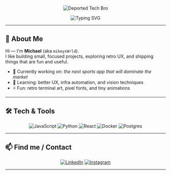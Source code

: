 # 
<p align="center">
  <img src="https://img.shields.io/badge/Deported_Tech_Bro-🚀-brightgreen?style=for-the-badge&logo=console" alt="Deported Tech Bro" />
</p>

<!-- Typing SVG (Readme Typing SVG) -->
<p align="center">
  <img src="https://readme-typing-svg.herokuapp.com?font=Fira%20Code&size=22&duration=5000&pause=2000&color=F7AB2C&width=720&lines=Hi+there!+I'm+Michael+(mikeysWrld);I+build+braindamaged+stuff+and+enjoy+getting+baked.;Hi+there!+I'm+Michael+(mikeysWrld);I+build+braindamaged+stuff+and+enjoy+getting+baked." alt="Typing SVG" />
</p>

---

## 👋 About Me
Hi — I'm **Michael** (aka `mikeysWrld`).  
I like building small, focused projects, exploring retro UX, and shipping things that are fun and useful.

- 🔭 Currently working on: *the next sports app that will dominate the market*
- 🌱 Learning: better UX, infra automation, and vision techniques
- ⚡ Fun: retro terminal art, pixel fonts, and tiny animations

---

## 🛠️ Tech & Tools
<p align="center">
  <!-- Shields.io badges -->
  <img alt="JavaScript" src="https://img.shields.io/badge/Tech-JavaScript-F7DF1E?style=for-the-badge&logo=javascript&logoColor=black"/>
  <img alt="Python" src="https://img.shields.io/badge/Tech-Python-3776AB?style=for-the-badge&logo=python&logoColor=white"/>
  <img alt="React" src="https://img.shields.io/badge/Tech-React-61DAFB?style=for-the-badge&logo=react&logoColor=black"/>
  <img alt="Docker" src="https://img.shields.io/badge/Infra-Docker-2496ED?style=for-the-badge&logo=docker&logoColor=white"/>
  <img alt="Postgres" src="https://img.shields.io/badge/DB-Postgres-336791?style=for-the-badge&logo=postgresql&logoColor=white"/>
</p>

---
## 📫 Find me / Contact
<p align="center">
  <!-- Shields social links (edit URLs to your profiles) -->
  <a href="https://www.linkedin.com/in/michaellaw12"><img alt="LinkedIn" src="https://img.shields.io/badge/LinkedIn-Connect-0A66C2?style=for-the-badge&logo=linkedin&logoColor=white" /></a>
  <a href="https://www.instagram.com/deportedtechbro/"><img alt="Instagram" src="https://img.shields.io/badge/Instagram-Follow-E1306C?style=for-the-badge&logo=instagram&logoColor=white" /></a>
</p>

---
